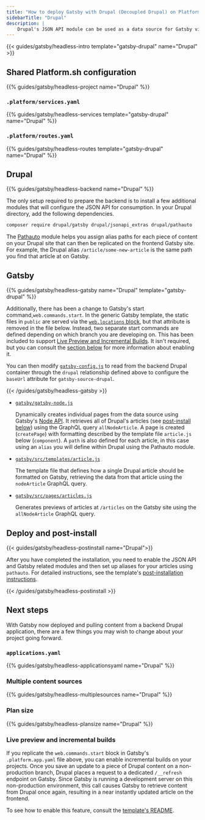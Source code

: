 ```yaml
---
title: "How to deploy Gatsby with Drupal (Decoupled Drupal) on Platform.sh"
sidebarTitle: "Drupal"
description: |
    Drupal's JSON API module can be used as a data source for Gatsby via `gatsby-source-drupal`.
---
```


{{< guides/gatsby/headless-intro template="gatsby-drupal" name="Drupal" >}}

## Shared Platform.sh configuration

{{% guides/gatsby/headless-project name="Drupal" %}}

### `.platform/services.yaml`

{{% guides/gatsby/headless-services template="gatsby-drupal" name="Drupal" %}}

### `.platform/routes.yaml`

{{% guides/gatsby/headless-routes template="gatsby-drupal" name="Drupal" %}}

## Drupal

{{% guides/gatsby/headless-backend name="Drupal" %}}

The only setup required to prepare the backend is to install a few additional modules that will configure the JSON API for consumption. In your Drupal directory, add the following dependencies.

```bash
composer require drupal/gatsby drupal/jsonapi_extras drupal/pathauto
```

The [Pathauto](https://www.drupal.org/project/pathauto) module helps you assign alias paths for each piece of content on your Drupal site that can then be replicated on the frontend Gatsby site. For example, the Drupal alias `/article/some-new-article` is the same path you find that article at on Gatsby.

## Gatsby

{{% guides/gatsby/headless-gatsby name="Drupal" template="gatsby-drupal" %}}

Additionally, there has been a change to Gatsby's start command,`web.commands.start`. In the generic Gatsby template, the static files in `public` are served via the [`web.locations` block](https://github.com/platformsh-templates/gatsby/blob/c764ed717752eacc3c3f3322b7e5415e276d02df/.platform.app.yaml#L29), but that attribute is removed in the file below. Instead, two separate start commands are defined depending on which branch you are developing on. This has been included to support [Live Preview and Incremental Builds](https://www.drupal.org/project/gatsby). It isn't required, but you can consult the [section below](#live-preview-and-incremental-builds) for more information about enabling it.

You can then modify [`gatsby-config.js`](https://www.gatsbyjs.com/docs/reference/config-files/gatsby-config/) to read from the backend Drupal container through the `drupal` relationship defined above to configure the `baseUrl` attribute for `gatsby-source-drupal`. 

{{< /guides/gatsby/headless-gatsby >}}

- [`gatsby/gatsby-node.js`](https://github.com/platformsh-templates/gatsby-drupal/blob/master/client/gatsby-node.js) 

    Dynamically creates individual pages from the data source using Gatsby's [Node API](https://www.gatsbyjs.com/docs/reference/config-files/gatsby-node/). It retrieves all of Drupal's articles (see [post-install below](#deploy-and-post-install)) using the GraphQL query `allNodeArticle`. A page is created (`createPage`) with formatting described by the template file `article.js` below (`component`). A `path` is also defined for each article, in this case using an `alias` you will define within Drupal using the Pathauto module.

- [`gatsby/src/templates/article.js`](https://github.com/platformsh-templates/gatsby-drupal/blob/master/client/src/templates/article.js)

    The template file that defines how a single Drupal article should be formatted on Gatsby, retrieving the data from that article using the `nodeArticle` GraphQL query.

- [`gatsby/src/pages/articles.js`](https://github.com/platformsh-templates/gatsby-drupal/blob/master/client/src/components/articlePreview.js)

    Generates previews of articles at `/articles` on the Gatsby site using the `allNodeArticle` GraphQL query.

## Deploy and post-install

{{< guides/gatsby/headless-postinstall name="Drupal">}}

After you have completed the installation, you need to enable the JSON API and Gatsby related modules
and then set up aliases for your articles using `pathauto`.
For detailed instructions, see the template's [post-installation instructions](https://github.com/platformsh-templates/gatsby-drupal#user-content-post-install).

{{< /guides/gatsby/headless-postinstall >}}

## Next steps

With Gatsby now deployed and pulling content from a backend Drupal application, there are a few things you may wish to change about your project going forward.

### `applications.yaml`

{{% guides/gatsby/headless-applicationsyaml name="Drupal" %}}

### Multiple content sources

{{% guides/gatsby/headless-multiplesources name="Drupal" %}}

### Plan size

{{% guides/gatsby/headless-plansize name="Drupal" %}}

### Live preview and incremental builds

If you replicate the `web.commands.start` block in Gatsby's `.platform.app.yaml` file above, you can enable incremental builds on your projects. Once you save an update to a piece of Drupal content on a non-production branch, Drupal places a request to a dedicated `/__refresh` endpoint on Gatsby. Since Gatsby is running a development server on this non-production environment, this call causes Gatsby to retrieve content from Drupal once again, resulting in a near instantly updated article on the frontend.

To see how to enable this feature, consult the [template's README](https://github.com/platformsh-templates/gatsby-drupal#user-content-enabling-gatsby-live-preview-manual-configuration).
